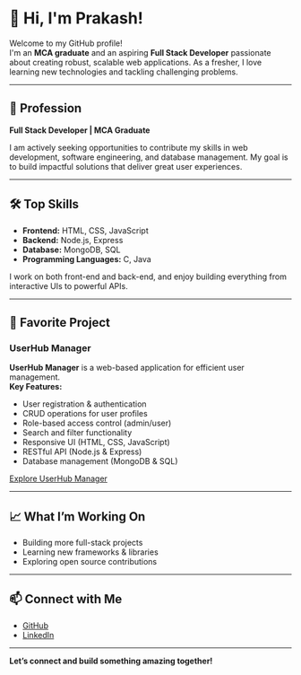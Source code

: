 # 👋 Hi, I'm Prakash!

Welcome to my GitHub profile!  
I'm an **MCA graduate** and an aspiring **Full Stack Developer** passionate about creating robust, scalable web applications. As a fresher, I love learning new technologies and tackling challenging problems.

---

## 🚀 Profession

**Full Stack Developer | MCA Graduate**

I am actively seeking opportunities to contribute my skills in web development, software engineering, and database management. My goal is to build impactful solutions that deliver great user experiences.

---

## 🛠️ Top Skills

- **Frontend:** HTML, CSS, JavaScript
- **Backend:** Node.js, Express
- **Database:** MongoDB, SQL
- **Programming Languages:** C, Java

I work on both front-end and back-end, and enjoy building everything from interactive UIs to powerful APIs.

---

## 🌟 Favorite Project

### UserHub Manager

**UserHub Manager** is a web-based application for efficient user management.  
**Key Features:**
- User registration & authentication
- CRUD operations for user profiles
- Role-based access control (admin/user)
- Search and filter functionality
- Responsive UI (HTML, CSS, JavaScript)
- RESTful API (Node.js & Express)
- Database management (MongoDB & SQL)

<!-- Add your project link below if available -->
[Explore UserHub Manager](#)

---

## 📈 What I’m Working On

- Building more full-stack projects
- Learning new frameworks & libraries
- Exploring open source contributions

---

## 📫 Connect with Me

- [GitHub](https://github.com/prakash770405)
- [LinkedIn](https://www.linkedin.com/in/surya-prakash-singh-527844297/) <!-- Add your LinkedIn URL here -->

---

**Let’s connect and build something amazing together!**
